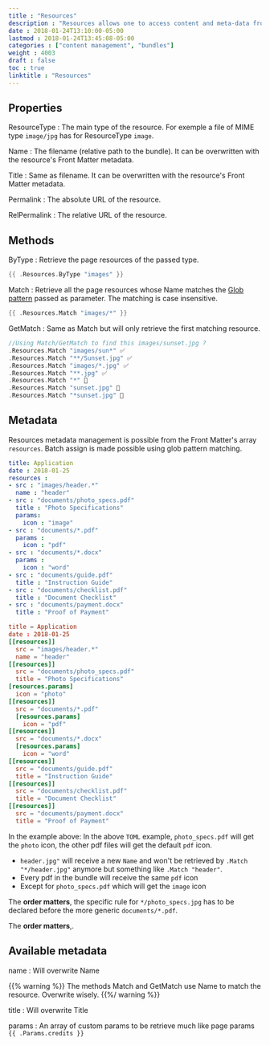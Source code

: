 ```yaml
---
title : "Resources"
description : "Resources allows one to access content and meta-data from page, section and branch bundles, including images."
date : 2018-01-24T13:10:00-05:00
lastmod : 2018-01-24T13:45:08-05:00
categories : ["content management", "bundles"]
weight : 4003
draft : false
toc : true
linktitle : "Resources"
---
```



## Properties

ResourceType
: The main type of the resource. For exemple a file of MIME type `image/jpg` has for ResourceType `image`.

Name
: The filename (relative path to the bundle). It can be overwritten with the resource's Front Matter metadata.

Title
: Same as filename. It can be overwritten with the resource's Front Matter metadata.

Permalink
: The absolute URL of the resource.

RelPermalink
: The relative URL of the resource.

## Methods
ByType
: Retrieve the page resources of the passed type.

```go
{{ .Resources.ByType "images" }}
```
Match
: Retrieve all the page resources whose Name matches the [Glob pattern](https://en.wikipedia.org/wiki/Glob_(programming)) passed as parameter. The matching is case insensitive.

```go
{{ .Resources.Match "images/*" }}
```

GetMatch
: Same as Match but will only retrieve the first matching resource.

```go
//Using Match/GetMatch to find this images/sunset.jpg ?
.Resources.Match "images/sun*" ✅ 
.Resources.Match "**/Sunset.jpg" ✅
.Resources.Match "images/*.jpg" ✅
.Resources.Match "**.jpg" ✅ 
.Resources.Match "*" 🚫
.Resources.Match "sunset.jpg" 🚫
.Resources.Match "*sunset.jpg" 🚫

```

## Metadata

Resources metadata management is possible from the Front Matter's array `resources`. Batch assign is made possible using glob pattern matching.



~~~yaml
title: Application
date : 2018-01-25
resources :
- src : "images/header.*"
  name : "header"
- src : "documents/photo_specs.pdf"
  title : "Photo Specifications"
  params:
    icon : "image"
- src : "documents/*.pdf"
  params :
    icon : "pdf"
- src : "documents/*.docx"
  params :
    icon : "word"
- src : "documents/guide.pdf"
  title : "Instruction Guide"
- src : "documents/checklist.pdf"
  title : "Document Checklist"
- src : "documents/payment.docx"
  title : "Proof of Payment"
~~~ 

~~~toml
title = Application
date : 2018-01-25
[[resources]]
  src = "images/header.*"
  name = "header"
[[resources]]
  src = "documents/photo_specs.pdf"
  title = "Photo Specifications"
[resources.params]
  icon = "photo"
[[resources]]
  src = "documents/*.pdf"
  [resources.params]
    icon = "pdf"
[[resources]]
  src = "documents/*.docx"
  [resources.params]
    icon = "word"
[[resources]]
  src = "documents/guide.pdf"
  title = "Instruction Guide"
[[resources]]
  src = "documents/checklist.pdf"
  title = "Document Checklist"
[[resources]]
  src = "documents/payment.docx"
  title = "Proof of Payment"
 ~~~

In the example above:
In the above `TOML` example, `photo_specs.pdf` will get the `photo` icon, the other pdf files will get the default `pdf` icon.

- `header.jpg"` will receive a new `Name` and won't be retrieved by `.Match "*/header.jpg"` anymore but something like `.Match "header"`.
- Every pdf in the bundle will receive the same `pdf` icon
- Except for `photo_specs.pdf` which will get the `image` icon

The __order matters__, the specific rule for `*/photo_specs.jpg` has to be declared before the more generic `documents/*.pdf`.

The __order matters__,.

## Available metadata

name
: Will overwrite Name

{{% warning %}}
The methods Match and GetMatch use Name to match the resource. Overwrite wisely.
{{%/ warning %}}

title
: Will overwrite Title

params
: An array of custom params to be retrieve much like page params
`{{ .Params.credits }}`



